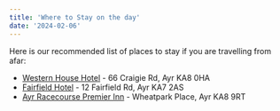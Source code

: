 ```yaml
---
title: 'Where to Stay on the day'
date: '2024-02-06'
---
```


Here is our recommended list of places to stay if you are travelling from afar:

- [Western House Hotel](https://www.westernhousehotel.co.uk/) - 66 Craigie Rd, Ayr KA8 0HA
- [Fairfield Hotel](https://fairfieldhotel.co.uk/) - 12 Fairfield Rd, Ayr KA7 2AS
- [Ayr Racecourse Premier Inn](https://www.premierinn.com/gb/en/hotels/scotland/strathclyde/ayr/ayr-a77racecourse.html?cid=GLBC_AYRWHE) - Wheatpark Place, Ayr KA8 9RT
